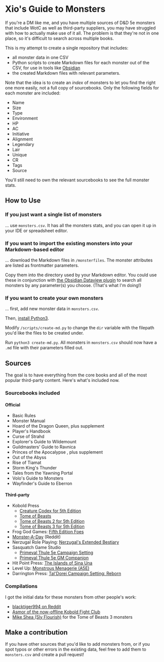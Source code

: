# Xio's Guide to Monsters

If you're a DM like me, and you have multiple sources of D&D 5e monsters that include WotC as well as third-party suppliers, you may have struggled with how to actually make use of it all. The problem is that they're not in one place, so it's difficult to search across multiple books.

This is my attempt to create a single repository that includes:
- all monster data in one CSV
- Python scripts to create Markdown files for each monster out of the CSV, for use in tools like [Obsidian](https://obsidian.md)
- the created Markdown files with relevant parameters.

Note that the idea is to create an _index_ of monsters to let you find the right one more easily, not a full copy of sourcebooks. Only the following fields for each monster are included:
- Name
- Size
- Type
- Environment
- HP
- AC
- Initiative
- Alignment
- Legendary
- Lair
- Unique
- CR
- Tags
- Source

You'll still need to own the relevant sourcebooks to see the full monster stats.

## How to Use

### If you just want a single list of monsters

... use `monsters.csv`. It has all the monsters stats, and you can open it up in your IDE or spreadsheet editor.

### If you want to import the existing monsters into your Markdown-based editor

... download the Markdown files in `/monsterfiles`. The monster attributes are listed as frontmatter parameters.

Copy them into the directory used by your Markdown editor. You could use these in conjunction with [the Obsidian Dataview plugin](https://blacksmithgu.github.io/obsidian-dataview/) to search all monsters by any parameter(s) you choose. (That's what I'm doing!)

### If you want to create your own monsters

... first, add new monster data in `monsters.csv`.

Then, [install Python3](https://www.python.org/downloads/).

Modify `/scripts/create-md.py` to change the `dir` variable with the filepath you'd like the files to be created under.

Run `python3 create-md.py`. All monsters in `monsters.csv` should now have a `.md` file with their parameters filled out.

## Sources

The goal is to have everything from the core books and all of the most popular third-party content. Here's what's included now.

### Sourcebooks included

#### Official

- Basic Rules
- Monster Manual
- Hoard of the Dragon Queen, plus supplement
- Player's Handbook
- Curse of Strahd
- Explorer's Guide to Wildemount
- Guildmasters' Guide to Ravnica
- Princes of the Apocalypse , plus supplement
- Out of the Abyss
- Rise of Tiamat
- Storm King's Thunder
- Tales from the Yawning Portal
- Volo's Guide to Monsters
- Wayfinder's Guide to Eberron

#### Third-party

- Kobold Press
  - [Creature Codex for 5th Edition](https://koboldpress.com/kpstore/product/creature-codex-for-5th-edition-dnd/)
  - [Tome of Beasts](https://koboldpress.com/kpstore/product/tome-of-beasts-for-5th-edition/)
  - [Tome of Beasts 2 for 5th Edition](https://koboldpress.com/kpstore/product/tome-of-beasts-2-for-5th-edition/)
  - [Tome of Beasts 3 for 5th Edition](https://koboldpress.com/kpstore/product/tome-of-beasts-3-for-5th-edition/)
- Frog God Games: [Fifth Edition Foes](https://www.froggodgames.com/product/fifth-edition-foes/)
- [Monster-A-Day](https://www.reddit.com/r/monsteraday/) (Reddit)
- Nerzugal Role Playing: [Nerzugal's Extended Bestiary](https://www.drivethrurpg.com/product/205000/Nerzugals-Extended-Bestiary)
- Sasquatch Game Studio
  - [Primeval Thule 5e Campaign Setting](https://www.drivethrurpg.com/product/168149/Primeval-Thule-5e-Campaign-Setting)
  - [Primeval Thule 5e GM Companion](https://www.drivethrurpg.com/product/168153/Primeval-Thule-5e-GM-Companion)
- Hit Point Press: [The Islands of Sina Una](https://hitpointpress.com/the-islands-of-sina-una-campaign-pdf/)
- Level Up: [Monstrous Menagerie (A5E)](https://enpublishingrpg.com/collections/level-up-advanced-5th-edition-a5e/products/level-up-monstrous-menagerie-a5e)
- Darrington Press: [Tal'Dorei Campaign Setting: Reborn](https://darringtonpress.com/now-available-taldorei-campaign-setting-reborn/)

### Compilations

I got the initial data for these monsters from other people's work:

- [blacktiger994 on Reddit](https://www.reddit.com/r/DnD/comments/m596w4/a_completely_organized_list_of_all_monsters_from/)
- [Asmor of the now-offline Kobold Fight Club](https://github.com/Asmor/5e-monsters)
- [Mike Shea (Sly Flourish)](https://slyflourish.com/) for the Tome of Beasts 3 monsters

## Make a contribution

If you have other sources that you'd like to add monsters from, or if you spot typos or other errors in the existing data, feel free to add them to `monsters.csv` and create a pull request!
